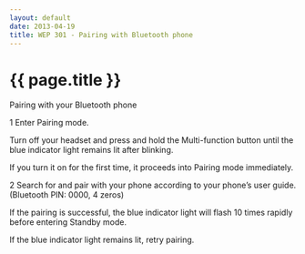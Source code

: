 ```yaml
---
layout: default
date: 2013-04-19
title: WEP 301 - Pairing with Bluetooth phone
---
```


# {{ page.title }}

Pairing with your Bluetooth phone   

1 Enter Pairing mode.  

Turn off your headset and press and hold the
Multi-function button until the blue indicator light
remains lit after blinking.

If you turn it on for the first time, it proceeds
into Pairing mode immediately.

2 Search for and pair with your phone according to
your phone’s user guide. (Bluetooth PIN: 0000, 4
zeros)

If the pairing is successful, the blue indicator
light will flash 10 times rapidly before entering
Standby mode.

If the blue indicator light remains lit, retry
pairing.

